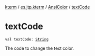 [kterm](../../index.md) / [es.jtp.kterm](../index.md) / [AnsiColor](index.md) / [textCode](./text-code.md)

# textCode

`val textCode: `[`String`](https://kotlinlang.org/api/latest/jvm/stdlib/kotlin/-string/index.html)

The code to change the text color.

